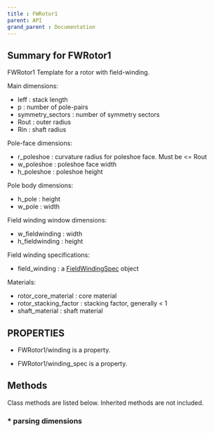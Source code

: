 ```yaml
---
title : FWRotor1
parent: API
grand_parent : Documentation
---
```

## Summary for FWRotor1
FWRotor1 Template for a rotor with field-winding.

Main dimensions:
* leff : stack length
* p : number of pole-pairs
* symmetry_sectors : number of symmetry sectors
* Rout : outer radius
* Rin : shaft radius

Pole-face dimensions:
* r_poleshoe : curvature radius for poleshoe face. Must be <= Rout
* w_poleshoe : poleshoe face width
* h_poleshoe : poleshoe height

Pole body dimensions:
* h_pole : height
* w_pole : width

Field winding window dimensions:
* w_fieldwinding : width
* h_fieldwinding : height

Field winding specifications:
* field_winding : a [FieldWindingSpec](FieldWindingSpec.html) object

Materials:
* rotor_core_material : core material
* rotor_stacking_factor : stacking factor, generally < 1
* shaft_material : shaft material
## PROPERTIES
* FWRotor1/winding is a property.

* FWRotor1/winding_spec is a property.

## Methods
Class methods are listed below. Inherited methods are not included.
### * parsing dimensions

